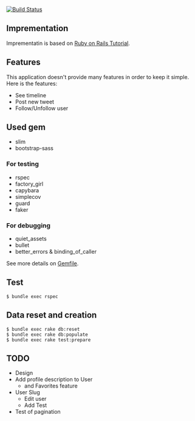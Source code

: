 [![Build Status](https://drone.io/github.com/toshimaru/Rails-4-Twitter-Clone/status.png)](https://drone.io/github.com/toshimaru/Rails-4-Twitter-Clone/latest)

## Imprementation

Imprementatin is based on [Ruby on Rails Tutorial](http://ruby.railstutorial.org/ruby-on-rails-tutorial-book).

## Features

This application doesn't provide many features in order to keep it simple. Here is the features:

* See timeline
* Post new tweet
* Follow/Unfollow user

## Used gem
* slim
* bootstrap-sass

### For testing
* rspec
* factory_girl
* capybara
* simplecov
* guard
* faker

### For debugging
* quiet_assets
* bullet
* better_errors & binding_of_caller

See more details on [Gemfile](https://github.com/toshimaru/Rails-4-Twitter-Clone/blob/master/Gemfile).

## Test

    $ bundle exec rspec

## Data reset and creation

    $ bundle exec rake db:reset
    $ bundle exec rake db:populate
    $ bundle exec rake test:prepare

## TODO
* Design
* Add profile description to User
  * and Favorites feature
* User Slug
  * Edit user
  * Add Test
* Test of pagination
